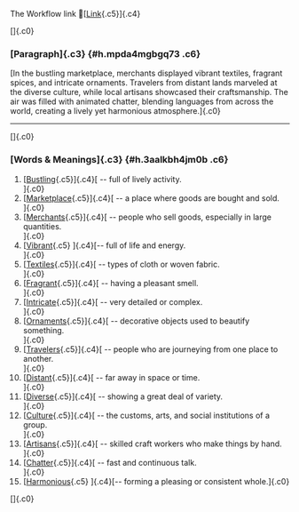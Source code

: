 The Workflow link
👏[[Link](https://www.google.com/url?q=http://www.google.com&sa=D&source=editors&ust=1756966774364529&usg=AOvVaw1evxg2JcXscq0mrWaox2wB){.c5}]{.c4}

[]{.c0}

### [Paragraph]{.c3} {#h.mpda4mgbgq73 .c6}

[In the bustling marketplace, merchants displayed vibrant textiles,
fragrant spices, and intricate ornaments. Travelers from distant lands
marveled at the diverse culture, while local artisans showcased their
craftsmanship. The air was filled with animated chatter, blending
languages from across the world, creating a lively yet harmonious
atmosphere.]{.c0}

------------------------------------------------------------------------

[]{.c0}

### [Words & Meanings]{.c3} {#h.3aalkbh4jm0b .c6}

1.  [[Bustling](https://www.google.com/url?q=http://www.google.com&sa=D&source=editors&ust=1756966774365283&usg=AOvVaw0n4_L8hwTfFDizqjHW8q3c){.c5}]{.c4}[ --
    full of lively activity.\
    ]{.c0}
2.  [[Marketplace](https://www.google.com/url?q=http://www.google.com&sa=D&source=editors&ust=1756966774365441&usg=AOvVaw0NWglkp2HvBvhyVpRHvjUG){.c5}]{.c4}[ --
    a place where goods are bought and sold.\
    ]{.c0}
3.  [[Merchants](https://www.google.com/url?q=http://www.google.com&sa=D&source=editors&ust=1756966774365590&usg=AOvVaw3Fjw0OkCn3mBM8fDtToBRW){.c5}]{.c4}[ --
    people who sell goods, especially in large quantities.\
    ]{.c0}
4.  [[Vibrant](https://www.google.com/url?q=http://www.google.com&sa=D&source=editors&ust=1756966774365738&usg=AOvVaw0EeQtGjDQDlwZLJ4eMtG_G){.c5}
    ]{.c4}[-- full of life and energy.\
    ]{.c0}
5.  [[Textiles](https://www.google.com/url?q=http://www.google.com&sa=D&source=editors&ust=1756966774365865&usg=AOvVaw3bkVuSILIR8HpZLbmfH70H){.c5}]{.c4}[ --
    types of cloth or woven fabric.\
    ]{.c0}
6.  [[Fragrant](https://www.google.com/url?q=http://www.google.com&sa=D&source=editors&ust=1756966774366002&usg=AOvVaw1CQ7JvT2ZhYWRlUipWavN-){.c5}]{.c4}[ --
    having a pleasant smell.\
    ]{.c0}
7.  [[Intricate](https://www.google.com/url?q=http://www.google.com&sa=D&source=editors&ust=1756966774366181&usg=AOvVaw2K6qYpiYo33np9N-GjwtFI){.c5}]{.c4}[ --
    very detailed or complex.\
    ]{.c0}
8.  [[Ornaments](https://www.google.com/url?q=http://www.google.com&sa=D&source=editors&ust=1756966774366358&usg=AOvVaw2qYNAqt04yIJ_RifVq4uNe){.c5}]{.c4}[ --
    decorative objects used to beautify something.\
    ]{.c0}
9.  [[Travelers](https://www.google.com/url?q=http://www.google.com&sa=D&source=editors&ust=1756966774366530&usg=AOvVaw0niyNg5_tcQJWRsUw4j7ol){.c5}]{.c4}[ --
    people who are journeying from one place to another.\
    ]{.c0}
10. [[Distant](https://www.google.com/url?q=http://www.google.com&sa=D&source=editors&ust=1756966774366706&usg=AOvVaw2wpk1Zu6dvwhv1ZTv00hng){.c5}]{.c4}[ --
    far away in space or time.\
    ]{.c0}
11. [[Diverse](https://www.google.com/url?q=http://www.google.com&sa=D&source=editors&ust=1756966774366934&usg=AOvVaw2bMYDrRPauTF3kmUBaiZuf){.c5}]{.c4}[ --
    showing a great deal of variety.\
    ]{.c0}
12. [[Culture](https://www.google.com/url?q=http://www.google.com&sa=D&source=editors&ust=1756966774367084&usg=AOvVaw11kDObv1zJ4l7kUlCwYI8c){.c5}]{.c4}[ --
    the customs, arts, and social institutions of a group.\
    ]{.c0}
13. [[Artisans](https://www.google.com/url?q=http://www.google.com&sa=D&source=editors&ust=1756966774367251&usg=AOvVaw2BtjnDcb65WY1PXN9WhYpl){.c5}]{.c4}[ --
    skilled craft workers who make things by hand.\
    ]{.c0}
14. [[Chatter](https://www.google.com/url?q=http://www.google.com&sa=D&source=editors&ust=1756966774367406&usg=AOvVaw1lwC-Vu9BQK5OPL_Cpg7uj){.c5}]{.c4}[ --
    fast and continuous talk.\
    ]{.c0}
15. [[Harmonious](https://www.google.com/url?q=http://www.google.com&sa=D&source=editors&ust=1756966774367539&usg=AOvVaw2CKjk-oPvuhx3Rk2lKe52o){.c5}
    ]{.c4}[-- forming a pleasing or consistent whole.]{.c0}

[]{.c0}
